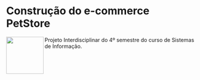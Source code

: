 <h1>Construção do e-commerce PetStore</h1>
<p> <img width = "100" align = "left" src = "https://logodownload.org/wp-content/uploads/2017/09/mackenzie-logo-3.png">
Projeto Interdisciplinar do 4º semestre do curso de Sistemas de Informação. </p>
